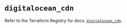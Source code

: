 # `digitalocean_cdn`

Refer to the Terraform Registry for docs: [`digitalocean_cdn`](https://registry.terraform.io/providers/digitalocean/digitalocean/2.38.0/docs/resources/cdn).
